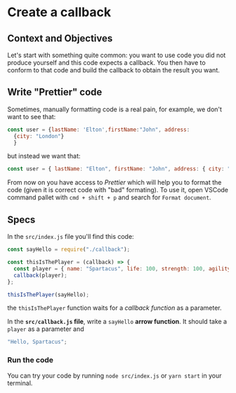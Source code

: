 # Create a callback

## Context and Objectives

Let's start with something quite common: you want to use code you did not produce yourself and this code expects a callback.
You then have to conform to that code and build the callback to obtain the result you want.

## Write "Prettier" code

Sometimes, manually formatting code is a real pain, for example, we don't want to see that:

```js
const user = {lastName: 'Elton',firstName:"John", address:
  {city: "London"} 
  }
```

but instead we want that:

```js
const user = { lastName: "Elton", firstName: "John", address: { city: "London" } };
```

From now on you have access to _Prettier_ which will help you to format the code (given it is correct code with "bad" formating).
To use it, open VSCode command pallet with `cmd + shift + p` and search for `Format document`.

## Specs

In the `src/index.js` file you'll find this code:

```javascript
const sayHello = require("./callback");

const thisIsThePlayer = (callback) => {
  const player = { name: "Spartacus", life: 100, strength: 100, agility: 100 };
  callback(player);
};

thisIsThePlayer(sayHello);
```

the `thisIsThePlayer` function waits for a _callback function_ as a parameter.

In the **`src/callback.js` file**, write a `sayHello` **arrow function**. It should take a `player` as a parameter and 

```js
"Hello, Spartacus";
```

### Run the code

You can try your code by running `node src/index.js` or `yarn start` in your terminal.
